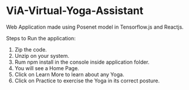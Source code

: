 # ViA-Virtual-Yoga-Assistant
Web Application made using Posenet model in Tensorflow.js and Reactjs.

Steps to Run the application:
1. Zip the code.
2. Unzip on your system.
3. Rum npm install in the console inside application folder.
4. You will see a Home Page.
5. Click on Learn More to learn about any Yoga.
6. Click on Practice to exercise the Yoga in its correct posture.

